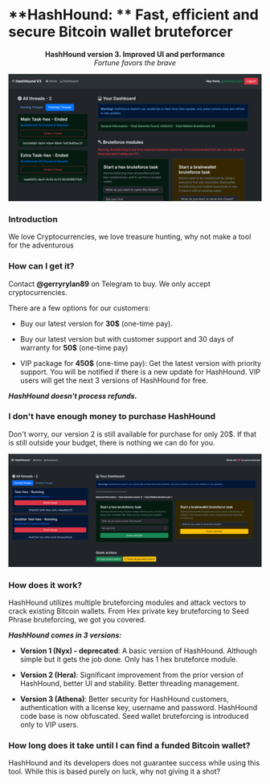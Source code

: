 # **HashHound: ** Fast, efficient and secure Bitcoin wallet bruteforcer

<div align="center"><b>HashHound version 3. Improved UI and performance</b><br/>
<i>Fortune favors the brave</i>
</div>

![image of hashhound dashboard](hashhound-v3.png)

### **Introduction**
We love Cryptocurrencies, we love treasure hunting, why not make a tool for the adventurous

### **How can I get it?**
Contact <b>@gerryrylan89</b> on Telegram to buy. We only accept cryptocurrencies.

There are a few options for our customers:

- Buy our latest version for <b>30$</b> (one-time pay). 

- Buy our latest version but with customer support and 30 days of warranty for <b>50$</b> (one-time pay)

- VIP package for <b>450$</b> (one-time pay): Get the latest version with priority support. You will be notified if there is a new update for HashHound. VIP users will get the next 3 versions of HashHound for free.

<b><i>HashHound doesn't process refunds.</i></b>

### **I don't have enough money to purchase HashHound**
Don't worry, our version 2 is still available for purchase for only 20$. If that is still outside your budget, there is nothing we can do for you.

![image of hashhound v2 dashboard](hashhound-v2.png)

### **How does it work?**
HashHound utilizes multiple bruteforcing modules and attack vectors to crack existing Bitcoin wallets. From Hex private key bruteforcing to Seed Phrase bruteforcing, we got you covered.

<b><i>HashHound comes in 3 versions:</i></b>
- <b>Version 1 (Nyx) - deprecated</b>: A basic version of HashHound. Although simple but it gets the job done. Only has 1 hex bruteforce module.

- <b>Version 2 (Hera)</b>: Significant improvement from the prior version of HashHound, better UI and stability. Better threading management.

- <b>Version 3 (Athena)</b>: Better security for HashHound customers, authentication with a license key, username and password. HashHound code base is now obfuscated. Seed wallet bruteforcing is introduced only to VIP users.

### **How long does it take until I can find a funded Bitcoin wallet?**
HashHound and its developers does not guarantee success while using this tool. While this is based purely on luck, why not giving it a shot?

